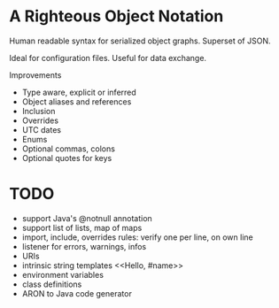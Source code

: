 A Righteous Object Notation
====

Human readable syntax for serialized object graphs. Superset of JSON.

Ideal for configuration files. Useful for data exchange.

Improvements
 - Type aware, explicit or inferred
 - Object aliases and references
 - Inclusion
 - Overrides
 - UTC dates
 - Enums
 - Optional commas, colons
 - Optional quotes for keys

TODO
====
 - support Java's @notnull annotation
 - support list of lists, map of maps
 - import, include, overrides rules: verify one per line, on own line
 - listener for errors, warnings, infos
 - URIs
 - intrinsic string templates <<Hello, #name>>
 - environment variables
 - class definitions
 - ARON to Java code generator
